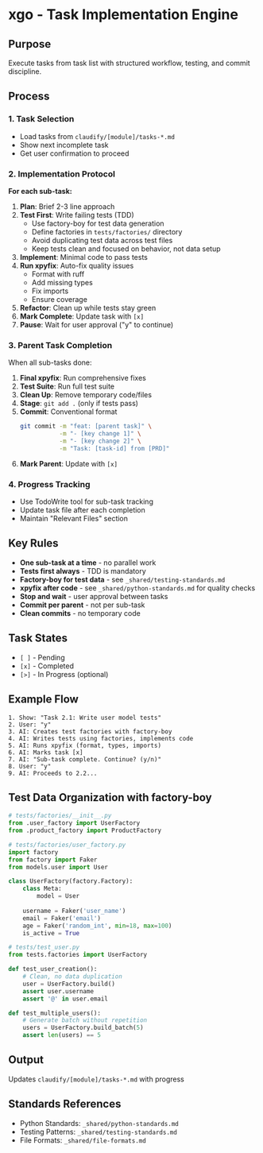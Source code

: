 # xgo - Task Implementation Engine

## Purpose
Execute tasks from task list with structured workflow, testing, and commit discipline.

## Process

### 1. Task Selection
- Load tasks from `claudify/[module]/tasks-*.md`
- Show next incomplete task
- Get user confirmation to proceed

### 2. Implementation Protocol
**For each sub-task:**
1. **Plan**: Brief 2-3 line approach
2. **Test First**: Write failing tests (TDD)
   - Use factory-boy for test data generation
   - Define factories in `tests/factories/` directory
   - Avoid duplicating test data across test files
   - Keep tests clean and focused on behavior, not data setup
3. **Implement**: Minimal code to pass tests
4. **Run xpyfix**: Auto-fix quality issues
   - Format with ruff
   - Add missing types
   - Fix imports
   - Ensure coverage
5. **Refactor**: Clean up while tests stay green
6. **Mark Complete**: Update task with `[x]`
7. **Pause**: Wait for user approval ("y" to continue)

### 3. Parent Task Completion
When all sub-tasks done:
1. **Final xpyfix**: Run comprehensive fixes
2. **Test Suite**: Run full test suite
3. **Clean Up**: Remove temporary code/files
4. **Stage**: `git add .` (only if tests pass)
5. **Commit**: Conventional format
   ```bash
   git commit -m "feat: [parent task]" \
              -m "- [key change 1]" \
              -m "- [key change 2]" \
              -m "Task: [task-id] from [PRD]"
   ```
6. **Mark Parent**: Update with `[x]`

### 4. Progress Tracking
- Use TodoWrite tool for sub-task tracking
- Update task file after each completion
- Maintain "Relevant Files" section

## Key Rules
- **One sub-task at a time** - no parallel work
- **Tests first always** - TDD is mandatory
- **Factory-boy for test data** - see `_shared/testing-standards.md`
- **xpyfix after code** - see `_shared/python-standards.md` for quality checks
- **Stop and wait** - user approval between tasks
- **Commit per parent** - not per sub-task
- **Clean commits** - no temporary code

## Task States
- `[ ]` - Pending
- `[x]` - Completed
- `[>]` - In Progress (optional)

## Example Flow
```
1. Show: "Task 2.1: Write user model tests"
2. User: "y"
3. AI: Creates test factories with factory-boy
4. AI: Writes tests using factories, implements code
5. AI: Runs xpyfix (format, types, imports)
6. AI: Marks task [x]
7. AI: "Sub-task complete. Continue? (y/n)"
8. User: "y"
9. AI: Proceeds to 2.2...
```

## Test Data Organization with factory-boy
```python
# tests/factories/__init__.py
from .user_factory import UserFactory
from .product_factory import ProductFactory

# tests/factories/user_factory.py
import factory
from factory import Faker
from models.user import User

class UserFactory(factory.Factory):
    class Meta:
        model = User
    
    username = Faker('user_name')
    email = Faker('email')
    age = Faker('random_int', min=18, max=100)
    is_active = True

# tests/test_user.py
from tests.factories import UserFactory

def test_user_creation():
    # Clean, no data duplication
    user = UserFactory.build()
    assert user.username
    assert '@' in user.email

def test_multiple_users():
    # Generate batch without repetition
    users = UserFactory.build_batch(5)
    assert len(users) == 5
```

## Output
Updates `claudify/[module]/tasks-*.md` with progress

## Standards References
- Python Standards: `_shared/python-standards.md`
- Testing Patterns: `_shared/testing-standards.md`
- File Formats: `_shared/file-formats.md`